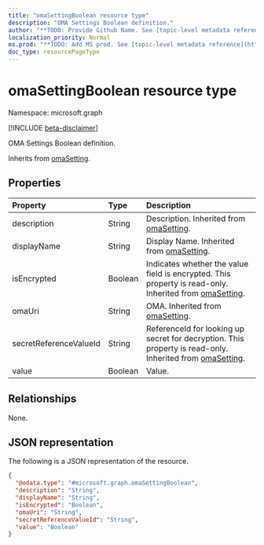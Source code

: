 ```yaml
---
title: "omaSettingBoolean resource type"
description: "OMA Settings Boolean definition."
author: "**TODO: Provide Github Name. See [topic-level metadata reference](https://msgo.azurewebsites.net/add/document/guidelines/metadata.html#topic-level-metadata)**"
localization_priority: Normal
ms.prod: "**TODO: Add MS prod. See [topic-level metadata reference](https://msgo.azurewebsites.net/add/document/guidelines/metadata.html#topic-level-metadata)**"
doc_type: resourcePageType
---
```


# omaSettingBoolean resource type

Namespace: microsoft.graph

[!INCLUDE [beta-disclaimer](../../includes/beta-disclaimer.md)]

OMA Settings Boolean definition.


Inherits from [omaSetting](../resources/omasetting.md).

## Properties
|Property|Type|Description|
|:---|:---|:---|
|description|String|Description. Inherited from [omaSetting](../resources/omasetting.md).|
|displayName|String|Display Name. Inherited from [omaSetting](../resources/omasetting.md).|
|isEncrypted|Boolean|Indicates whether the value field is encrypted. This property is read-only. Inherited from [omaSetting](../resources/omasetting.md).|
|omaUri|String|OMA. Inherited from [omaSetting](../resources/omasetting.md).|
|secretReferenceValueId|String|ReferenceId for looking up secret for decryption. This property is read-only. Inherited from [omaSetting](../resources/omasetting.md).|
|value|Boolean|Value.|

## Relationships
None.

## JSON representation
The following is a JSON representation of the resource.
<!-- {
  "blockType": "resource",
  "@odata.type": "microsoft.graph.omaSettingBoolean"
}
-->
``` json
{
  "@odata.type": "#microsoft.graph.omaSettingBoolean",
  "description": "String",
  "displayName": "String",
  "isEncrypted": "Boolean",
  "omaUri": "String",
  "secretReferenceValueId": "String",
  "value": "Boolean"
}
```

